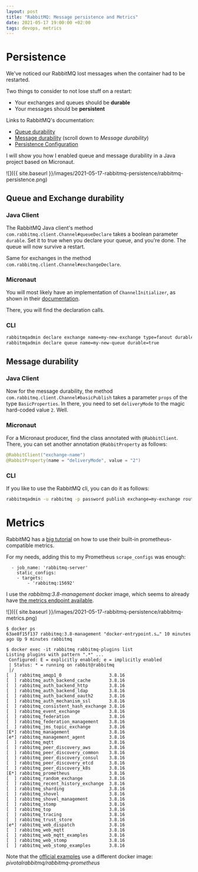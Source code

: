 ```yaml
---
layout: post
title: "RabbitMQ: Message persistence and Metrics"
date: 2021-05-17 19:00:00 +02:00
tags: devops, metrics
---
```


# Persistence

We've noticed our RabbitMQ lost messages when the container had to be restarted.

Two things to consider to not lose stuff on a restart:

- Your exchanges and queues should be **durable**
- Your messages should be **persistent**

Links to RabbitMQ's documentation:

- [Queue durability](https://www.rabbitmq.com/queues.html#durability)
- [Message durability](https://www.rabbitmq.com/tutorials/tutorial-two-python.html) (scroll down to *Message durability*)
- [Persistence Configuration](https://www.rabbitmq.com/persistence-conf.html)

I will show you how I enabled queue and message durability in a Java project based on Micronaut.

![]({{ site.baseurl }}/images/2021-05-17-rabbitmq-persistence/rabbitmq-persistence.png)

## Queue and Exchange durability

### Java Client

The RabbitMQ Java client's method `com.rabbitmq.client.Channel#queueDeclare` takes a boolean parameter `durable`.
Set it to true when you declare your queue, and you're done.
The queue will now survive a restart.

Same for exchanges in the method `com.rabbitmq.client.Channel#exchangeDeclare`.

### Micronaut

You will most likely have an implementation of `ChannelInitializer`, as shown in their
[documentation](https://micronaut-projects.github.io/micronaut-rabbitmq/latest/guide/#initialization).

There, you will find the declaration calls.

### CLI

```bash
rabbitmqadmin declare exchange name=my-new-exchange type=fanout durable=true
rabbitmqadmin declare queue name=my-new-queue durable=true
```

## Message durability

### Java Client

Now for the message durability, the method `com.rabbitmq.client.Channel#basicPublish` takes a parameter `props` of the type
`BasicProperties`. In there, you need to set `deliveryMode` to the magic hard-coded value `2`. Well.

### Micronaut

For a Micronaut producer, find the class annotated with `@RabbitClient`.
There, you can set another annotation `@RabbitProperty` as follows:

```java
@RabbitClient("exchange-name")
@RabbitProperty(name = "deliveryMode", value = "2")
```

### CLI

If you like to use the RabbitMQ cli, you can do it as follows:

```bash
rabbitmqadmin -u rabbitmq -p password publish exchange=my-exchange routing_key=my-routing-key properties="{\"delivery_mode\":2}" payload='test'
```

# Metrics

RabbitMQ has a [big tutorial](https://www.rabbitmq.com/prometheus.html) on how to use their built-in prometheus-compatible metrics.

For my needs, adding this to my Prometheus `scrape_configs` was enough:

```
  - job_name: 'rabbitmq-server'
    static_configs:
    - targets:
        - 'rabbitmq:15692'
```

I use the *rabbitmq:3.8-management* docker image, which seems to already have
[the metrics endpoint available](https://github.com/docker-library/rabbitmq/blob/e62f193dfcf9aee378e256cbbfae30363480c3a7/3.8/ubuntu/Dockerfile#L255).

![]({{ site.baseurl }}/images/2021-05-17-rabbitmq-persistence/rabbitmq-metrics.png)

```
$ docker ps
63ae8f15f137 rabbitmq:3.8-management "docker-entrypoint.s…" 10 minutes ago Up 9 minutes rabbitmq

$ docker exec -it rabbitmq rabbitmq-plugins list
Listing plugins with pattern ".*" ...
 Configured: E = explicitly enabled; e = implicitly enabled
 | Status: * = running on rabbit@rabbitmq
 |/
[  ] rabbitmq_amqp1_0                  3.8.16
[  ] rabbitmq_auth_backend_cache       3.8.16
[  ] rabbitmq_auth_backend_http        3.8.16
[  ] rabbitmq_auth_backend_ldap        3.8.16
[  ] rabbitmq_auth_backend_oauth2      3.8.16
[  ] rabbitmq_auth_mechanism_ssl       3.8.16
[  ] rabbitmq_consistent_hash_exchange 3.8.16
[  ] rabbitmq_event_exchange           3.8.16
[  ] rabbitmq_federation               3.8.16
[  ] rabbitmq_federation_management    3.8.16
[  ] rabbitmq_jms_topic_exchange       3.8.16
[E*] rabbitmq_management               3.8.16
[e*] rabbitmq_management_agent         3.8.16
[  ] rabbitmq_mqtt                     3.8.16
[  ] rabbitmq_peer_discovery_aws       3.8.16
[  ] rabbitmq_peer_discovery_common    3.8.16
[  ] rabbitmq_peer_discovery_consul    3.8.16
[  ] rabbitmq_peer_discovery_etcd      3.8.16
[  ] rabbitmq_peer_discovery_k8s       3.8.16
[E*] rabbitmq_prometheus               3.8.16
[  ] rabbitmq_random_exchange          3.8.16
[  ] rabbitmq_recent_history_exchange  3.8.16
[  ] rabbitmq_sharding                 3.8.16
[  ] rabbitmq_shovel                   3.8.16
[  ] rabbitmq_shovel_management        3.8.16
[  ] rabbitmq_stomp                    3.8.16
[  ] rabbitmq_top                      3.8.16
[  ] rabbitmq_tracing                  3.8.16
[  ] rabbitmq_trust_store              3.8.16
[e*] rabbitmq_web_dispatch             3.8.16
[  ] rabbitmq_web_mqtt                 3.8.16
[  ] rabbitmq_web_mqtt_examples        3.8.16
[  ] rabbitmq_web_stomp                3.8.16
[  ] rabbitmq_web_stomp_examples       3.8.16
```

Note that the [official examples](https://github.com/rabbitmq/rabbitmq-server/blob/cb4e293cc7b8524cced8c7f84ba11023c61c84b5/deps/rabbitmq_prometheus/docker/docker-compose-overview.yml)
use a different docker image: *pivotalrabbitmq/rabbitmq-prometheus*
